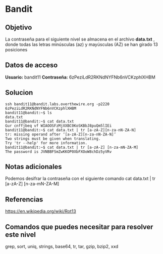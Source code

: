 # Bandit
## Objetivo
La contraseña para el siguiente nivel se almacena en el archivo **data.txt** , donde todas las letras minúsculas (az) y mayúsculas (AZ) se han girado 13 posiciones

## Datos de acceso
**Usuario:** bandit11
**Contraseña:** 6zPeziLdR2RKNdNYFNb6nVCKzphlXHBM

## Solucion
``` shell
ssh bandit11@bandit.labs.overthewire.org -p2220
6zPeziLdR2RKNdNYFNb6nVCKzphlXHBM
bandit11@bandit:~$ ls
data.txt
bandit11@bandit:~$ cat data.txt
Gur cnffjbeq vf WIAOOSFzMjXXBC0KoSKBbJ8puQm5lIEi
bandit11@bandit:~$ cat data.txt | tr [a-zA-Z][n-za-nN-ZA-N]
tr: missing operand after ‘[a-zA-Z][n-za-nN-ZA-N]’
Two strings must be given when translating.
Try 'tr --help' for more information.
bandit11@bandit:~$ cat data.txt | tr [a-zA-Z] [n-za-mN-ZA-M]
The password is JVNBBFSmZwKKOP0XbFXOoW8chDz5yVRv
```
## Notas adicionales
Podemos desifrar la contraseña con el siguiente comando cat data.txt | tr [a-zA-Z] [n-za-mN-ZA-M]

## Referencias
https://en.wikipedia.org/wiki/Rot13

## Comandos que puedes necesitar para resolver este nivel
grep, sort, uniq, strings, base64, tr, tar, gzip, bzip2, xxd